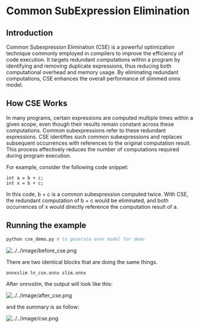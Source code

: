 # Common SubExpression Elimination

## Introduction

Common Subexpression Elimination (CSE) is a powerful optimization technique commonly employed in compilers to improve the efficiency of code execution. It targets redundant computations within a program by identifying and removing duplicate expressions, thus reducing both computational overhead and memory usage. By eliminating redundant computations, CSE enhances the overall performance of slimmed onnx model.

## How CSE Works

In many programs, certain expressions are computed multiple times within a given scope, even though their results remain constant across these computations. Common subexpressions refer to these redundant expressions. CSE identifies such common subexpressions and replaces subsequent occurrences with references to the original computation result. This process effectively reduces the number of computations required during program execution.

For example, consider the following code snippet:

```
int a = b + c;
int x = b + c;
```

In this code, b + c is a common subexpression computed twice. With CSE, the redundant computation of b + c would be eliminated, and both occurrences of x would directly reference the computation result of a.

## Running the example

```bash
python cse_demo.py # to generate onnx model for demo
```

![../../image/before_cse.png](../../images/before_cse.png)

There are two identical blocks that are doing the same things.

```bash
onnxslim ln_cse.onnx slim.onnx
```

After onnxslim, the output will look like this:

![../../image/after_cse.png](../../images/after_cse.png)

and the summary is as follow:

![../../image/cse.png](../../images/cse.png)
